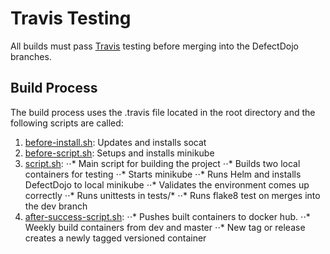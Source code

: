 # Travis Testing

All builds must pass
[Travis](https://travis-ci.org/DefectDojo/django-DefectDojo) testing before
merging into the DefectDojo branches.

## Build Process
The build process uses the .travis file located in the root directory and the
following scripts are called:

1. [before-install.sh](before-install.sh): Updates and installs socat
2. [before-script.sh](before-script.sh): Setups and installs minikube
3. [script.sh](script.sh):
⋅⋅* Main script for building the project
⋅⋅* Builds two local containers for testing
⋅⋅* Starts minikube
⋅⋅* Runs Helm and installs DefectDojo to local minikube
⋅⋅* Validates the environment comes up correctly
⋅⋅* Runs unittests in tests/*
⋅⋅* Runs flake8 test on merges into the dev branch
4. [after-success-script.sh](after-success-script.sh):
⋅⋅* Pushes built containers to docker hub.
⋅⋅* Weekly build containers from dev and master
⋅⋅* New tag or release creates a newly tagged versioned container
